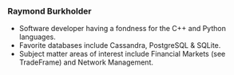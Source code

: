 ### Raymond Burkholder

* Software developer having a fondness for the C++ and Python languages.  
* Favorite databases include Cassandra, PostgreSQL & SQLite.  
* Subject matter areas of interest include Financial Markets (see TradeFrame) and Network Management.

<!--
**rburkholder/rburkholder** is a ✨ _special_ ✨ repository because its `README.md` (this file) appears on your GitHub profile.

Here are some ideas to get you started:

- 🔭 I’m currently working on ...
- 🌱 I’m currently learning ...
- 👯 I’m looking to collaborate on ...
- 🤔 I’m looking for help with ...
- 💬 Ask me about ...
- 📫 How to reach me: ...
- 😄 Pronouns: ...
- ⚡ Fun fact: ...
-->
